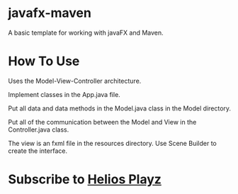 # javafx-maven

A basic template for working with javaFX and Maven.

# How To Use

Uses the Model-View-Controller architecture.

Implement classes in the App.java file.

Put all data and data methods in the Model.java class in the Model directory.

Put all of the communication between the Model and View in the Controller.java class.

The view is an fxml file in the resources directory. Use Scene Builder to create the interface.


# Subscribe to [Helios Playz](https://www.youtube.com/@HeliosPlayz)
